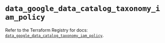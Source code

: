 # `data_google_data_catalog_taxonomy_iam_policy`

Refer to the Terraform Registry for docs: [`data_google_data_catalog_taxonomy_iam_policy`](https://registry.terraform.io/providers/hashicorp/google-beta/5.24.0/docs/data-sources/google_data_catalog_taxonomy_iam_policy).
